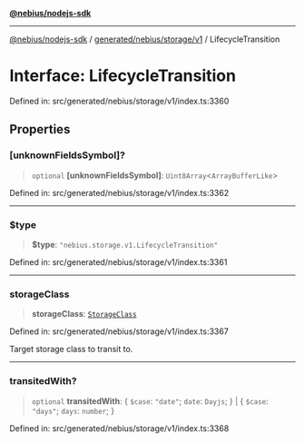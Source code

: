 [**@nebius/nodejs-sdk**](../../../../../README.md)

***

[@nebius/nodejs-sdk](../../../../../README.md) / [generated/nebius/storage/v1](../README.md) / LifecycleTransition

# Interface: LifecycleTransition

Defined in: src/generated/nebius/storage/v1/index.ts:3360

## Properties

### \[unknownFieldsSymbol\]?

> `optional` **\[unknownFieldsSymbol\]**: `Uint8Array`\<`ArrayBufferLike`\>

Defined in: src/generated/nebius/storage/v1/index.ts:3362

***

### $type

> **$type**: `"nebius.storage.v1.LifecycleTransition"`

Defined in: src/generated/nebius/storage/v1/index.ts:3361

***

### storageClass

> **storageClass**: [`StorageClass`](../type-aliases/StorageClass.md)

Defined in: src/generated/nebius/storage/v1/index.ts:3367

Target storage class to transit to.

***

### transitedWith?

> `optional` **transitedWith**: \{ `$case`: `"date"`; `date`: `Dayjs`; \} \| \{ `$case`: `"days"`; `days`: `number`; \}

Defined in: src/generated/nebius/storage/v1/index.ts:3368
